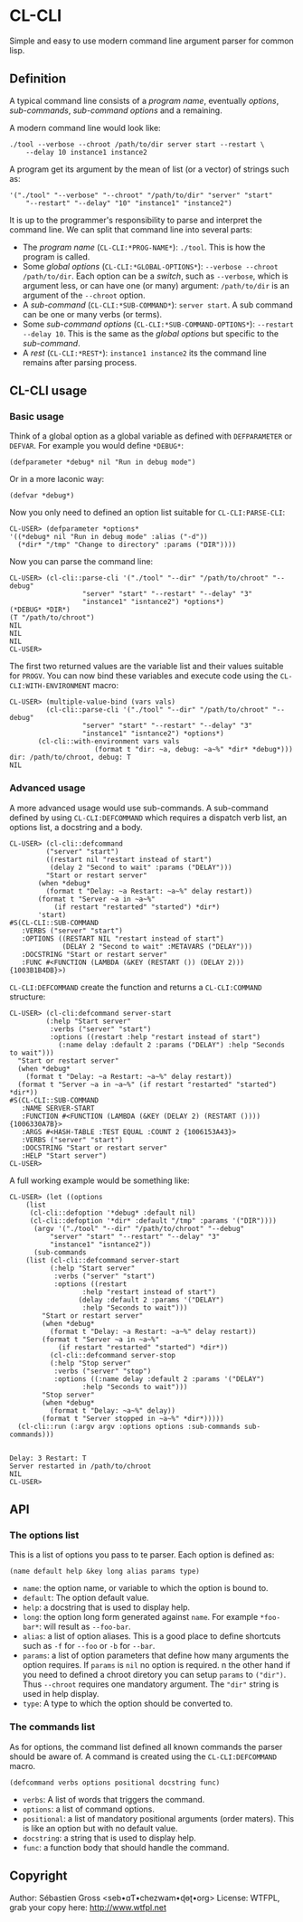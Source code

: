 # CL-CLI

Simple and easy to use modern command line argument parser for common lisp.


## Definition

A typical command line consists of a *program name*, eventually *options*,
*sub-commands*, *sub-command options* and a remaining.

A modern command line would look like:

	./tool --verbose --chroot /path/to/dir server start --restart \
		--delay 10 instance1 instance2

A program get its argument by the mean of list (or a vector) of strings such
as:

	'("./tool" "--verbose" "--chroot" "/path/to/dir" "server" "start"
		"--restart" "--delay" "10" "instance1" "instance2")

It is up to the programmer's responsibility to parse and interpret the
command line. We can split that command line into several parts:


* The *program name* (`CL-CLI:*PROG-NAME*`): `./tool`. This is how the
  program is called.
* Some *global options* (`CL-CLI:*GLOBAL-OPTIONS*`): `--verbose --chroot
  /path/to/dir`. Each option can be a *switch*, such as `--verbose`, which
  is argument less, or can have one (or many) argument: `/path/to/dir` is an
  argument of the `--chroot` option.
* A *sub-command* (`CL-CLI:*SUB-COMMAND*`): `server start`. A sub command
  can be one or many verbs (or terms).
* Some *sub-command options* (`CL-CLI:*SUB-COMMAND-OPTIONS*`): `--restart
  --delay 10`. This is the same as the *global options* but specific to the
  *sub-command*.
* A *rest* (`CL-CLI:*REST*`): `instance1 instance2` its the command line
  remains after parsing process.

## CL-CLI usage


### Basic usage

Think of a global option as a global variable as defined with
`DEFPARAMETER` or `DEFVAR`. For example you would define `*DEBUG*`:

	(defparameter *debug* nil "Run in debug mode")

Or in a more laconic way:

	(defvar *debug*)

Now you only need to defined an option list suitable for `CL-CLI:PARSE-CLI`:

	CL-USER> (defparameter *options*
	'((*debug* nil "Run in debug mode" :alias ("-d"))
	  (*dir* "/tmp" "Change to directory" :params ("DIR"))))


Now you can parse the command line:

	CL-USER> (cl-cli::parse-cli '("./tool" "--dir" "/path/to/chroot" "--debug"
				      "server" "start" "--restart" "--delay" "3"
				      "instance1" "isntance2") *options*)
	(*DEBUG* *DIR*)
	(T "/path/to/chroot")
	NIL
	NIL
	NIL
	CL-USER> 

The first two returned values are the variable list and their values
suitable for `PROGV`. You can now bind these variables and execute code
using the `CL-CLI:WITH-ENVIRONMENT` macro:

	CL-USER> (multiple-value-bind (vars vals)
		     (cl-cli::parse-cli '("./tool" "--dir" "/path/to/chroot" "--debug"
					  "server" "start" "--restart" "--delay" "3"
					  "instance1" "isntance2") *options*)
		   (cl-cli::with-environment vars vals
					     (format t "dir: ~a, debug: ~a~%" *dir* *debug*)))
	dir: /path/to/chroot, debug: T
	NIL


### Advanced usage

A more advanced usage would use sub-commands. A sub-command defined by using
`CL-CLI:DEFCOMMAND` which requires a dispatch verb list, an options list, a
docstring and a body.

	CL-USER> (cl-cli::defcommand
		     ("server" "start")
		     ((restart nil "restart instead of start")
		      (delay 2 "Second to wait" :params ("DELAY")))
		     "Start or restart server"
		   (when *debug*
		     (format t "Delay: ~a Restart: ~a~%" delay restart))
		   (format t "Server ~a in ~a~%"
			   (if restart "restarted" "started") *dir*)
		   'start)
	#S(CL-CLI::SUB-COMMAND
	   :VERBS ("server" "start")
	   :OPTIONS ((RESTART NIL "restart instead of start")
	             (DELAY 2 "Second to wait" :METAVARS ("DELAY")))
	   :DOCSTRING "Start or restart server"
	   :FUNC #<FUNCTION (LAMBDA (&KEY (RESTART ()) (DELAY 2))) {1003B1B4DB}>)






`CL-CLI:DEFCOMMAND` create the function and returns a `CL-CLI:COMMAND`
structure:

	CL-USER> (cl-cli:defcommand server-start
		     (:help "Start server"
		      :verbs ("server" "start")
		      :options ((restart :help "restart instead of start")
				(:name delay :default 2 :params ("DELAY") :help "Seconds to wait")))
	  "Start or restart server"
	  (when *debug*
	    (format t "Delay: ~a Restart: ~a~%" delay restart))
	  (format t "Server ~a in ~a~%" (if restart "restarted" "started") *dir*))
	#S(CL-CLI::SUB-COMMAND
	   :NAME SERVER-START
	   :FUNCTION #<FUNCTION (LAMBDA (&KEY (DELAY 2) (RESTART ()))) {1006330A7B}>
	   :ARGS #<HASH-TABLE :TEST EQUAL :COUNT 2 {1006153A43}>
	   :VERBS ("server" "start")
	   :DOCSTRING "Start or restart server"
	   :HELP "Start server")
	CL-USER> 


A full working example would be something like:

	CL-USER> (let ((options
		(list
		 (cl-cli::defoption '*debug* :default nil)
		 (cl-cli::defoption '*dir* :default "/tmp" :params '("DIR"))))
	      (argv '("./tool" "--dir" "/path/to/chroot" "--debug"
		      "server" "start" "--restart" "--delay" "3"
		      "instance1" "isntance2"))
	      (sub-commands
		(list (cl-cli::defcommand server-start
			  (:help "Start server"
			   :verbs ("server" "start")
			   :options ((restart
				      :help "restart instead of start")
				     (delay :default 2 :params '("DELAY")
				      :help "Seconds to wait")))
			"Start or restart server"
			(when *debug*
			  (format t "Delay: ~a Restart: ~a~%" delay restart))
			(format t "Server ~a in ~a~%"
				(if restart "restarted" "started") *dir*))
		      (cl-cli::defcommand server-stop
			  (:help "Stop server"
			   :verbs ("server" "stop")
			   :options ((:name delay :default 2 :params '("DELAY")
				      :help "Seconds to wait")))
			"Stop server"
			(when *debug*
			  (format t "Delay: ~a~%" delay))
			(format t "Server stopped in ~a~%" *dir*)))))
	  (cl-cli::run (:argv argv :options options :sub-commands sub-commands)))
	
	
	Delay: 3 Restart: T
	Server restarted in /path/to/chroot
	NIL
	CL-USER> 

## API

### The options list

This is a list of options you pass to te parser. Each option is defined as:

	(name default help &key long alias params type)

* `name`: the option name, or variable to which the option is bound to.
* `default`: The option default value.
* `help`: a docstring that is used to display help.
* `long`: the option long form generated against `name`. For example
  `*foo-bar*`: will result as `--foo-bar`.
* `alias`: a list of option aliases. This is a good place to define
  shortcuts such as `-f` for `--foo` or `-b` for `--bar`.
* `params`: a list of option parameters that define how many arguments the
  option requires. If `params` is `nil` no option is required. n the other
  hand if you need to defined a chroot diretory you can setup `params` to
  `("dir")`. Thus `--chroot` requires one mandatory argument. The `"dir"`
  string is used in help display.
* `type`: A type to which the option should be converted to.

### The commands list

As for options, the command list defined all known commands the parser
should be aware of. A command is created using the `CL-CLI:DEFCOMMAND`
macro.

	(defcommand verbs options positional docstring func)

* `verbs`: A list of words that triggers the command.
* `options`: a list of command options.
* `positional`: a list of mandatory positional arguments (order
  maters). This is like an option but with no default value.
* `docstring`: a string that is used to display help.
* `func`: a function body that should handle the command.



## Copyright

Author: Sébastien Gross <seb•ɑƬ•chezwam•ɖɵʈ•org>
License: WTFPL, grab your copy here: http://www.wtfpl.net


